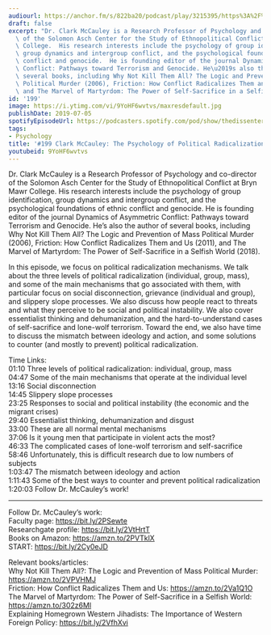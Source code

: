 ```yaml
---
audiourl: https://anchor.fm/s/822ba20/podcast/play/3215395/https%3A%2F%2Fd3ctxlq1ktw2nl.cloudfront.net%2Fproduction%2F2019-4-12%2F14623248-44100-2-7a2b9f3577db5.m4a
draft: false
excerpt: "Dr. Clark McCauley is a Research Professor of Psychology and co-director\
  \ of the Solomon Asch Center for the Study of Ethnopolitical Conflict at Bryn Mawr\
  \ College.  His research interests include the psychology of group identification,\
  \ group dynamics and intergroup conflict, and the psychological foundations of ethnic\
  \ conflict and genocide.  He is founding editor of the journal Dynamics of Asymmetric\
  \ Conflict: Pathways toward Terrorism and Genocide. He\u2019s also the author of\
  \ several books, including Why Not Kill Them All? The Logic and Prevention of Mass\
  \ Political Murder (2006), Friction: How Conflict Radicalizes Them and Us (2011),\
  \ and The Marvel of Martyrdom: The Power of Self-Sacrifice in a Selfish World (2018)."
id: '199'
image: https://i.ytimg.com/vi/9YoHF6wvtvs/maxresdefault.jpg
publishDate: 2019-07-05
spotifyEpisodeUrl: https://podcasters.spotify.com/pod/show/thedissenter/episodes/199-Clark-McCauley-The-Psychology-of-Political-Radicalization-e40kj3
tags:
- Psychology
title: '#199 Clark McCauley: The Psychology of Political Radicalization'
youtubeid: 9YoHF6wvtvs
---
```

<div class="timelinks">

Dr. Clark McCauley is a Research Professor of Psychology and co-director of the Solomon Asch Center for the Study of Ethnopolitical Conflict at Bryn Mawr College.  His research interests include the psychology of group identification, group dynamics and intergroup conflict, and the psychological foundations of ethnic conflict and genocide.  He is founding editor of the journal Dynamics of Asymmetric Conflict: Pathways toward Terrorism and Genocide. He’s also the author of several books, including Why Not Kill Them All? The Logic and Prevention of Mass Political Murder (2006), Friction: How Conflict Radicalizes Them and Us (2011), and The Marvel of Martyrdom: The Power of Self-Sacrifice in a Selfish World (2018).

In this episode, we focus on political radicalization mechanisms. We talk about the three levels of political radicalization (individual, group, mass), and some of the main mechanisms that go associated with them, with particular focus on social disconnection, grievance (individual and group), and slippery slope processes. We also discuss how people react to threats and what they perceive to be social and political instability. We also cover essentialist thinking and dehumanization, and the hard-to-understand cases of self-sacrifice and lone-wolf terrorism. Toward the end, we also have time to discuss the mismatch between ideology and action, and some solutions to counter (and mostly to prevent) political radicalization.

Time Links:  
<time>01:10</time> Three levels of political radicalization: individual, group, mass  
<time>04:47</time> Some of the main mechanisms that operate at the individual level                                                           
<time>13:16</time> Social disconnection                                               
<time>14:45</time> Slippery slope processes                                               
<time>23:25</time> Responses to social and political instability (the economic and the migrant crises)                                                  
<time>29:40</time> Essentialist thinking, dehumanization and disgust  
<time>33:00</time> These are all normal mental mechanisms      
<time>37:06</time> Is it young men that participate in violent acts the most?  
<time>46:33</time> The complicated cases of lone-wolf terrorism and self-sacrifice    
<time>58:46</time> Unfortunately, this is difficult research due to low numbers of subjects  
<time>1:03:47</time> The mismatch between ideology and action  
<time>1:11:43</time> Some of the best ways to counter and prevent political radicalization                                
<time>1:20:03</time> Follow Dr. McCauley’s work!

---

Follow Dr. McCauley’s work:  
Faculty page: https://bit.ly/2PSewte  
Researchgate profile: https://bit.ly/2VtHrtT  
Books on Amazon: https://amzn.to/2PVTklX  
START: https://bit.ly/2Cy0eJD

Relevant books/articles:  
Why Not Kill Them All?: The Logic and Prevention of Mass Political Murder: https://amzn.to/2VPVHMJ  
Friction: How Conflict Radicalizes Them and Us: https://amzn.to/2Va1Q1O  
The Marvel of Martyrdom: The Power of Self-Sacrifice in a Selfish World: https://amzn.to/302z6Ml  
Explaining Homegrown Western Jihadists: The Importance of Western Foreign Policy: https://bit.ly/2VfhXvi
</div>


